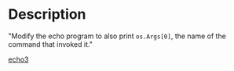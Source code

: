 # Description
 "Modify the echo program to also print `os.Args[0]`, the name of the command that invoked it."

[echo3](https://github.com/adonovan/gopl.io/blob/b725d6015f980e94734da37e35ba0d943fc7532f/ch1/echo3/main.go)

